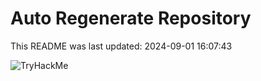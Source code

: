 # Auto Regenerate Repository

This README was last updated: 2024-09-01 16:07:43

 ![TryHackMe](https://tryhackme.com/badge/533634)